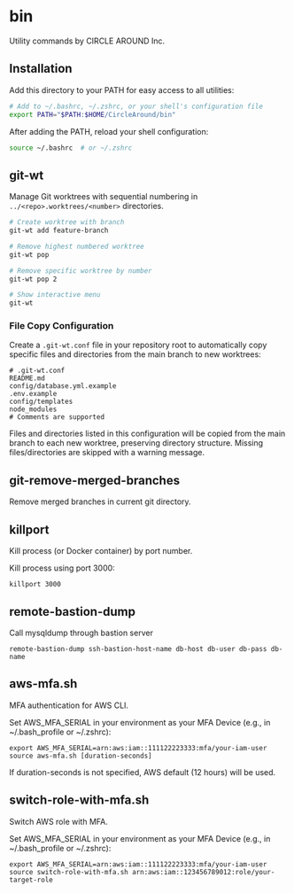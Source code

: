# bin

Utility commands by CIRCLE AROUND Inc.

## Installation

Add this directory to your PATH for easy access to all utilities:

```bash
# Add to ~/.bashrc, ~/.zshrc, or your shell's configuration file
export PATH="$PATH:$HOME/CircleAround/bin"
```

After adding the PATH, reload your shell configuration:

```bash
source ~/.bashrc  # or ~/.zshrc
```

## git-wt
Manage Git worktrees with sequential numbering in `../<repo>.worktrees/<number>` directories.

```bash
# Create worktree with branch
git-wt add feature-branch

# Remove highest numbered worktree
git-wt pop

# Remove specific worktree by number
git-wt pop 2

# Show interactive menu
git-wt
```

### File Copy Configuration
Create a `.git-wt.conf` file in your repository root to automatically copy specific files and directories from the main branch to new worktrees:

```
# .git-wt.conf
README.md
config/database.yml.example
.env.example
config/templates
node_modules
# Comments are supported
```

Files and directories listed in this configuration will be copied from the main branch to each new worktree, preserving directory structure. Missing files/directories are skipped with a warning message.

## git-remove-merged-branches
Remove merged branches in current git directory.

## killport
Kill process (or Docker container) by port number.

Kill process using port 3000:

```
killport 3000
```

## remote-bastion-dump
Call mysqldump through bastion server

```
remote-bastion-dump ssh-bastion-host-name db-host db-user db-pass db-name
```

## aws-mfa.sh
MFA authentication for AWS CLI.

Set AWS_MFA_SERIAL in your environment as your MFA Device (e.g., in ~/.bash_profile or ~/.zshrc):

```
export AWS_MFA_SERIAL=arn:aws:iam::111122223333:mfa/your-iam-user
source aws-mfa.sh [duration-seconds]
```

If duration-seconds is not specified, AWS default (12 hours) will be used.

## switch-role-with-mfa.sh
Switch AWS role with MFA.

Set AWS_MFA_SERIAL in your environment as your MFA Device (e.g., in ~/.bash_profile or ~/.zshrc):

```
export AWS_MFA_SERIAL=arn:aws:iam::111122223333:mfa/your-iam-user
source switch-role-with-mfa.sh arn:aws:iam::123456789012:role/your-target-role
```